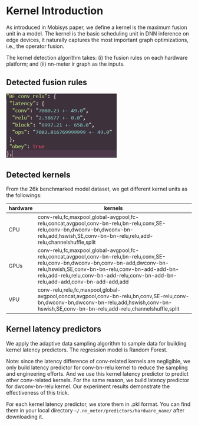 # Kernel Introduction

As introduced in Mobisys paper, we define a kernel is the maximum fusion unit in a model. The kernel is the basic scheduling unit in DNN inference on edge devices, it naturally captures the most important graph optimizations, i.e., the operator fusion.

The kernel detection algorithm takes: (i) the fusion rules on each hardware platform; and (ii) nn-meter ir graph as the inputs.

## Detected fusion rules

<img src="imgs/fusion_rule.png" alt="drawing" width="300"/>

## Detected kernels

From the 26k benchmarked model dataset, we get different kernel units as the followings:

| hardware | kernels                                                                                                                                                                                                                                                                    |
| -------- | -------------------------------------------------------------------------------------------------------------------------------------------------------------------------------------------------------------------------------------------------------------------------- |
| CPU      | conv-relu,fc,maxpool,global-avgpool,fc-relu,concat,avgpool,conv-bn-relu,bn-relu,conv,SE-relu,conv-bn,dwconv-bn,dwconv-bn-relu,add,hswish,SE,conv-bn-bn-relu,relu,add-relu,channelshuffle,split                                                                             |
| GPUs     | conv-relu,fc,maxpool,global-avgpool,fc-relu,concat,avgpool,conv-bn-relu,bn-relu,conv,SE-relu,conv-bn,dwconv-bn,conv-bn-add,dwconv-bn-relu,hswish,SE,conv-bn-bn-relu,conv-bn-add-add-bn-relu,add-relu,relu,conv-bn-add-relu,conv-bn-add-bn-relu,add-add,conv-bn-add-add,add |
| VPU      | conv-relu,relu,fc,maxpool,global-avgpool,concat,avgpool,conv-bn-relu,bn,conv,SE-relu,conv-bn,dwconv-bn,dwconv-bn-relu,add,hswish,conv-bn-hswish,SE,conv-bn-bn-relu,add-relu,channelshuffle,split                                                                           |

## Kernel latency predictors

We apply the adaptive data sampling algorithm to sample data for building kernel latency predictors. The regression model is Random Forest.

Note: since the latency difference of conv-related kernels are negligible, we only build latency predictor for conv-bn-relu kernel to reduce the sampling and engineering efforts. And we use this kernel latency predictor to predict other conv-related kernels. For the same reason, we build latency predictor for dwconv-bn-relu kernel. Our experiment results demonstrate the effectiveness of this trick.

For each kernel latency predictor, we store them in .pkl format. You can find them in your local directory `~/.nn_meter/predictors/hardware_name/` after downloading it.
